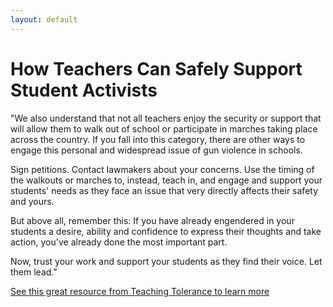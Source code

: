 ```yaml
---
layout: default
---
```


How Teachers Can Safely Support Student Activists
=================

"We also understand that not all teachers enjoy the security or support that will allow them to walk out of school or participate in marches taking place across the country. If you fall into this category, there are other ways to engage this personal and widespread issue of gun violence in schools.

Sign petitions. Contact lawmakers about your concerns. Use the timing of the walkouts or marches to, instead, teach in, and engage and support your students' needs as they face an issue that very directly affects their safety and yours.

But above all, remember this: If you have already engendered in your students a desire, ability and confidence to express their thoughts and take action, you've already done the most important part.

Now, trust your work and support your students as they find their voice. Let them lead."

[See this great resource from Teaching Tolerance to learn more](https://www.tolerance.org/magazine/walkouts-marches-and-the-desire-to-do-something-what-you-need-to-know-about-stoneman)
